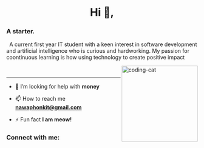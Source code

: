 <h1 align="center">Hi 👋,</h1>
<h3>A starter.</h3>
<p>
  &nbsp;&nbsp;A current first year IT student with a keen interest in software development and artificial intelligence who is curious and hardworking.
  My passion for coontinuous learning is how using technology to create positive impact
</p>
<img align="right" alt="coding-cat" width="200" src="https://media.tenor.com/GiUbb4qg_vwAAAAM/csharp-cat-programmer.gif">

<br><hr>

- 🤝 I’m looking for help with **money**

- 📫 How to reach me **nawaphonkit@gmail.com**

- ⚡ Fun fact **I am meow!**

<h3 align="left">Connect with me:</h3>
<p align="left">
</p>

<!--![WakaTime stats](https://github-readme-stats.vercel.app/api/wakatime?username=banana_meow&range=last_7_days&hide_title=true&layout=compact)-->
